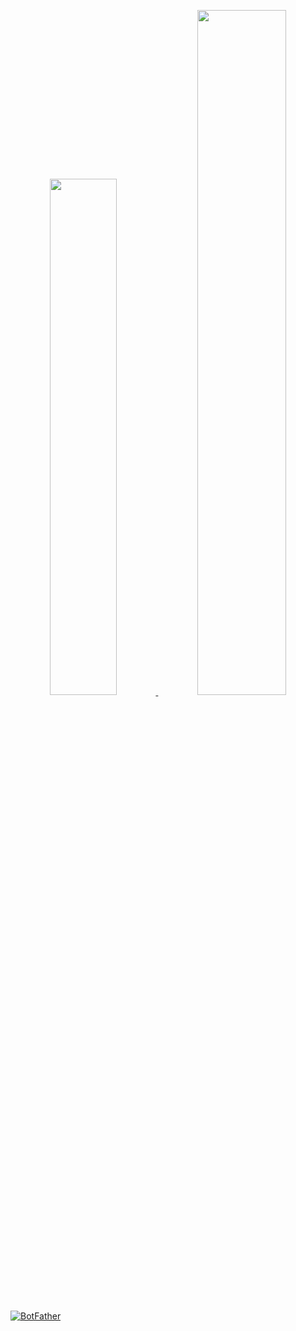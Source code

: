 <!-- statistics by https://github.com/anuraghazra/github-readme-stats -->
<p align="center">
  <a href="https://github.com/TranKimTin" rel="noopener noreferrer">
    <img src="https://github-readme-stats.vercel.app/api?username=TranKimTin&show_icons=true&show=reviews,discussions_started,discussions_answered,prs_merged&rank_icon=percentile&text_bold=false&include_all_commits=true" width="46%" />
  </a>
  <a href="https://github.com/TranKimTin" rel="noopener noreferrer">
    <img src="https://github-readme-stats.vercel.app/api/top-langs/?username=TranKimTin&layout=compact&card_height=200" width="53%" />
  </a>
</p>

[![BotFather](https://github-readme-stats.vercel.app/api/pin/?username=TranKimTin&repo=BotFather)](https://github.com/TranKimTin/BotFather)
